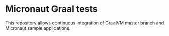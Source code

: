 # Micronaut Graal tests #

This repository allows continuous integration of GraalVM master branch and Micronaut sample applications.
